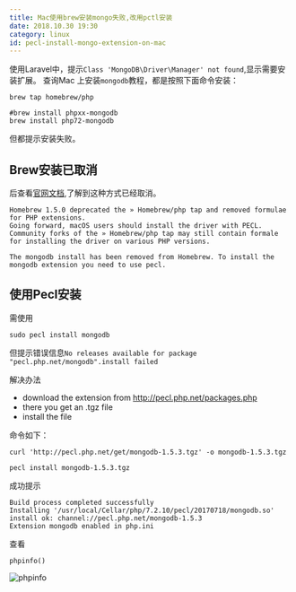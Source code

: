 ```yaml
---
title: Mac使用brew安装mongo失败,改用pctl安装
date: 2018.10.30 19:30
category: linux
id: pecl-install-mongo-extension-on-mac
---
```


使用Laravel中，提示`Class 'MongoDB\Driver\Manager' not found`,显示需要安装扩展。
查询Mac 上安装`mongodb`教程，都是按照下面命令安装：
```
brew tap homebrew/php

#brew install phpxx-mongodb
brew install php72-mongodb
```
但都提示安装失败。

## Brew安装已取消
后查看[官网文档](http://php.net/manual/en/mongodb.installation.homebrew.php),了解到这种方式已经取消。

	Homebrew 1.5.0 deprecated the » Homebrew/php tap and removed formulae for PHP extensions. 
    Going forward, macOS users should install the driver with PECL. 
    Community forks of the » Homebrew/php tap may still contain formale for installing the driver on various PHP versions.

	The mongodb install has been removed from Homebrew. To install the mongodb extension you need to use pecl.

## 使用Pecl安装
需使用
```
sudo pecl install mongodb
```

但提示错误信息`No releases available for package "pecl.php.net/mongodb".install failed`

解决办法
- download the extension from http://pecl.php.net/packages.php
- there you get an .tgz file
- install the file

命令如下：
```
curl 'http://pecl.php.net/get/mongodb-1.5.3.tgz' -o mongodb-1.5.3.tgz

pecl install mongodb-1.5.3.tgz
```

成功提示

    Build process completed successfully
    Installing '/usr/local/Cellar/php/7.2.10/pecl/20170718/mongodb.so'
    install ok: channel://pecl.php.net/mongodb-1.5.3
    Extension mongodb enabled in php.ini

查看
```
phpinfo()
```
![phpinfo](/images/2018/10/1540881516290.jpg)